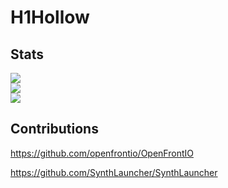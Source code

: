 # H1Hollow

## Stats

![](https://github-readme-stats.vercel.app/api?username=H1Hollow&theme=dark&hide_border=false&include_all_commits=true&count_private=true)<br/>
![](https://github-readme-streak-stats.herokuapp.com/?user=H1Hollow&theme=dark&hide_border=false)<br/>
![](https://github-readme-stats.vercel.app/api/top-langs/?username=H1Hollow&theme=dark&hide_border=false&include_all_commits=true&count_private=true&layout=compact)

## Contributions
https://github.com/openfrontio/OpenFrontIO

https://github.com/SynthLauncher/SynthLauncher
